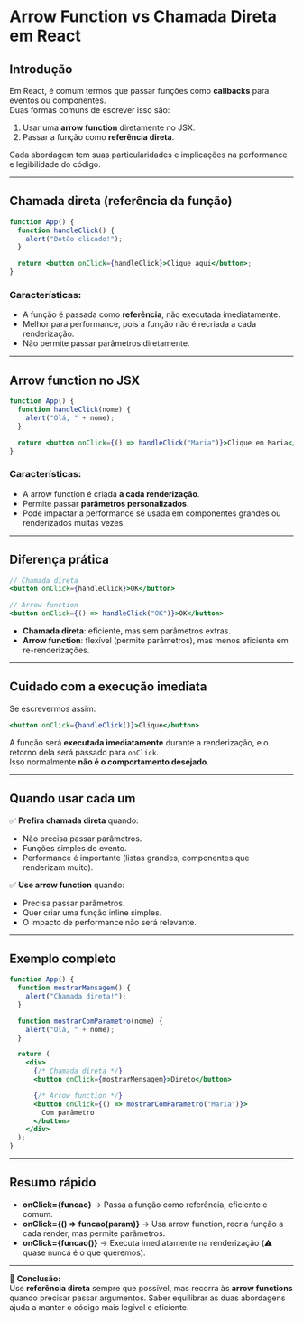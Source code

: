 # Arrow Function vs Chamada Direta em React

## Introdução
Em React, é comum termos que passar funções como **callbacks** para eventos ou componentes.  
Duas formas comuns de escrever isso são:

1. Usar uma **arrow function** diretamente no JSX.
2. Passar a função como **referência direta**.

Cada abordagem tem suas particularidades e implicações na performance e legibilidade do código.

---

## Chamada direta (referência da função)
```jsx
function App() {
  function handleClick() {
    alert("Botão clicado!");
  }

  return <button onClick={handleClick}>Clique aqui</button>;
}
```

### Características:
- A função é passada como **referência**, não executada imediatamente.
- Melhor para performance, pois a função não é recriada a cada renderização.
- Não permite passar parâmetros diretamente.

---

## Arrow function no JSX
```jsx
function App() {
  function handleClick(nome) {
    alert("Olá, " + nome);
  }

  return <button onClick={() => handleClick("Maria")}>Clique em Maria</button>;
}
```

### Características:
- A arrow function é criada **a cada renderização**.
- Permite passar **parâmetros personalizados**.
- Pode impactar a performance se usada em componentes grandes ou renderizados muitas vezes.

---

## Diferença prática
```jsx
// Chamada direta
<button onClick={handleClick}>OK</button>

// Arrow function
<button onClick={() => handleClick("OK")}>OK</button>
```

- **Chamada direta**: eficiente, mas sem parâmetros extras.  
- **Arrow function**: flexível (permite parâmetros), mas menos eficiente em re-renderizações.

---

## Cuidado com a execução imediata
Se escrevermos assim:
```jsx
<button onClick={handleClick()}>Clique</button>
```
A função será **executada imediatamente** durante a renderização, e o retorno dela será passado para `onClick`.  
Isso normalmente **não é o comportamento desejado**.

---

## Quando usar cada um

✅ **Prefira chamada direta** quando:
- Não precisa passar parâmetros.  
- Funções simples de evento.  
- Performance é importante (listas grandes, componentes que renderizam muito).  

✅ **Use arrow function** quando:
- Precisa passar parâmetros.  
- Quer criar uma função inline simples.  
- O impacto de performance não será relevante.  

---

## Exemplo completo
```jsx
function App() {
  function mostrarMensagem() {
    alert("Chamada direta!");
  }

  function mostrarComParametro(nome) {
    alert("Olá, " + nome);
  }

  return (
    <div>
      {/* Chamada direta */}
      <button onClick={mostrarMensagem}>Direto</button>

      {/* Arrow function */}
      <button onClick={() => mostrarComParametro("Maria")}>
        Com parâmetro
      </button>
    </div>
  );
}
```

---

## Resumo rápido
- **onClick={funcao}** → Passa a função como referência, eficiente e comum.  
- **onClick={() => funcao(param)}** → Usa arrow function, recria função a cada render, mas permite parâmetros.  
- **onClick={funcao()}** → Executa imediatamente na renderização (⚠️ quase nunca é o que queremos).  

---

📌 **Conclusão:**  
Use **referência direta** sempre que possível, mas recorra às **arrow functions** quando precisar passar argumentos. Saber equilibrar as duas abordagens ajuda a manter o código mais legível e eficiente.
